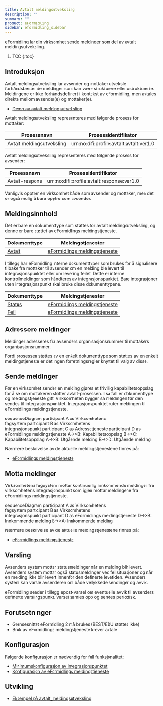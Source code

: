 ```yaml
---
title: Avtalt meldingsutveksling
description: ""
summary: ""
product: eFormidling
sidebar: eformidling_sidebar
---
```


eFormidling lar din virksomhet sende meldinger som del av avtalt meldingsutveksling.

1. TOC
{:toc}

## Introduksjon

Avtalt meldingsutveksling lar avsender og mottaker utveksle forhåndsbestemte meldinger som kan være strukturere eller
ustrukturerte. Meldingene er ikke forhåndsdefinert i kontekst av eFormidling, men avtales direkte mellom avsender(e) og
mottaker(e).

- [Demo av avtalt meldingsutveksling](../Introduksjon/Demo/avtalt_meldingsutveksling)

Avtalt meldingsutveksling representeres med følgende prosess for mottaker:

| **Prosessnavn**           | **Prosessidentifikator**                 |
| ------------------------- | ---------------------------------------- |
| Avtalt meldingsutveksling | urn:no:difi:profile:avtalt:avtalt:ver1.0 |

Avtalt meldingsutveksling representeres med følgende prosess for avsender:

| **Prosessnavn** | **Prosessidentifikator**                   |
| --------------- | -------------------------------------------|
| Avtalt-respons  | urn:no:difi:profile:avtalt:response:ver1.0 |

Vanligvis opptrer en virksomhet både som avsender og mottaker, men det er også mulig å bare opptre som avsender.

## Meldingsinnhold

Det er bare en dokumenttype som støttes for avtalt meldingsutveksling, og denne er bare støttet av eFormidlings
meldingstjeneste.

| **Dokumenttype**                            | **Meldingstjenester**                                                                         |
| ------------------------------------------- | --------------------------------------------------------------------------------------------- |
| [Avtalt](../Utvikling/Dokumenttyper/avtalt) | [eFormidlings meldingstjeneste](../Utvikling/Meldingstjenester/eformidlings_meldingstjeneste) |

I tillegg har eFormidling interne dokumenttyper som brukes for å signalisere tilbake fra mottaker til avsender om en
melding ble levert til integrasjonspunktet eller om levering feilet. Dette er interne kontrollmeldinger som håndteres av
integrasjonspunktet. Bare integrasjoner uten integrasjonspunkt skal bruke disse dokumenttypene.

| **Dokumenttype**                            | **Meldingstjenester**                                                                         |
| ------------------------------------------- | --------------------------------------------------------------------------------------------- |
| [Status](../Utvikling/Dokumenttyper/status) | [eFormidlings meldingstjeneste](../Utvikling/Meldingstjenester/eformidlings_meldingstjeneste) |
| [Feil](../Utvikling/Dokumenttyper/feil)     | [eFormidlings meldingstjeneste](../Utvikling/Meldingstjenester/eformidlings_meldingstjeneste) |

## Adressere meldinger

Meldinger adresseres fra avsenders organisasjonsnummer til mottakers organisasjonsnummer.

Fordi prosessen støttes av en enkelt dokumenttype som støttes av en enkelt meldingstjeneste er det ingen
forretningsregler knyttet til valg av disse.

## Sende meldinger

Før en virksomhet sender en melding gjøres et frivillig kapabilitetsoppslag for å se om mottakeren støtter
avtalt-prosessen. I så fall er dokumenttype og meldingstjeneste gitt. Virksomheten bygger så meldingen før den sendes
til integrasjonspunktet. Integrasjonspunktet ruter meldingen til eFormidlings meldingstjeneste.

<div class="mermaid">
sequenceDiagram
participant A as Virksomhetens<br>fagsystem
participant B as Virksomhetens<br>integrasjonspunkt
participant C as Adressetjeneste
participant D as eFormidlings meldingstjeneste
A->>B: Kapabilitetsoppslag
B->>C: Kapabilitetsoppslag
A->>B: Utgående melding
B->>D: Utgående melding
</div>

Nærmere beskrivelse av de aktuelle meldingstjenestene finnes på:
- [eFormidlings meldingstjeneste](../Utvikling/Meldingstjenester/eformidlings_meldingstjeneste)

## Motta meldinger

Virksomhetens fagsystem mottar kontinuerlig innkommende meldinger fra virksomhetens integrasjonspunkt som igjen mottar
meldingene fra eFormidlings meldingstjeneste.

<div class="mermaid">
sequenceDiagram
participant A as Virksomhetens<br>fagsystem
participant B as Virksomhetens<br>integrasjonspunkt
participant D as eFormidlings meldingstjeneste
D->>B: Innkommende melding
B->>A: Innkommende melding
</div>

Nærmere beskrivelse av de aktuelle meldingstjenestene finnes på:
- [eFormidlings meldingstjeneste](../Utvikling/Meldingstjenester/eformidlings_meldingstjeneste)

## Varsling

Avsenders system mottar statusmeldinger når en melding blir levert. Avsenders system mottar også statusmeldinger ved
feilsituasjoner og når en melding ikke blir levert innenfor den definerte levetiden. Avsenders system kan varsle
avsenderen om både vellykkede sendinger og avvik.

eFormidling sender i tillegg epost-varsel om eventuelle avvik til avsenders definerte varslingspunkt. Varsel samles opp
og sendes periodisk.

## Forutsetninger

- Grensesnittet eFormidling 2 må brukes (BEST/EDU støttes ikke)
- Bruk av eFormidlings meldingstjeneste krever avtale

## Konfigurasjon

Følgende konfigurasjon er nødvendig for full funksjonalitet:

- [Minimumskonfigurasjon av integrasjonspunktet](../Drift/installasjon#minimumskonfigurasjon)
- [Konfigurasjon av eFormidlings meldingstjeneste](../Drift/installasjon#konfigurere-eformidlings-meldingstjeneste-dpo)

## Utvikling

- [Eksempel på avtalt_meldingsutveksling](../Utvikling/Eksempel/avtalt)
